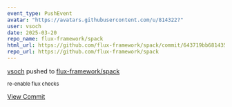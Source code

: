 ```yaml
---
event_type: PushEvent
avatar: "https://avatars.githubusercontent.com/u/814322?"
user: vsoch
date: 2025-03-20
repo_name: flux-framework/spack
html_url: https://github.com/flux-framework/spack/commit/643719bb6814350c052351324e94cb0f71df2f8d
repo_url: https://github.com/flux-framework/spack
---
```


<a href='https://github.com/vsoch' target='_blank'>vsoch</a> pushed to <a href='https://github.com/flux-framework/spack' target='_blank'>flux-framework/spack</a>

<small>re-enable flux checks</small>

<a href='https://github.com/flux-framework/spack/commit/643719bb6814350c052351324e94cb0f71df2f8d' target='_blank'>View Commit</a>